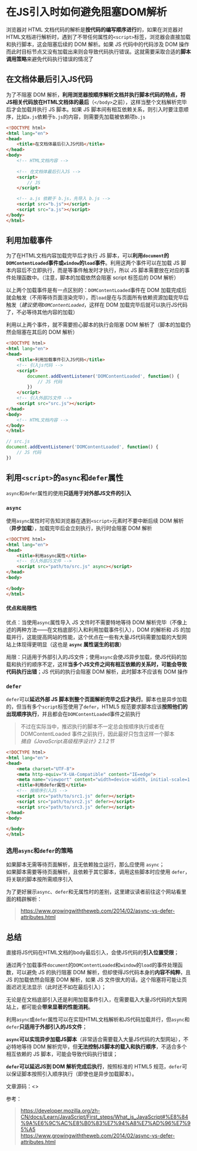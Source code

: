 # 在JS引入时如何避免阻塞DOM解析

浏览器对 HTML 文档代码的解析是**按代码的编写顺序进行**的，如果在浏览器对HTML文档进行解析时，遇到了不带任何属性的`<script>`标签，浏览器会直接加载和执行脚本，这会阻塞后续的 DOM 解析。如果 JS 代码中的代码涉及 DOM 操作而此时目标节点又没有加载出来则会导致代码执行错误。这就需要采取合适的**脚本调用策略**来避免代码执行错误的情况了

## 在文档体最后引入JS代码

为了不阻塞 DOM 解析，**利用浏览器按顺序解析文档并执行脚本代码的特点，将JS相关代码放在HTML文档体的最后**（`</body>`之前），这样当整个文档解析完毕后才会加载并执行 JS 脚本。如果 JS 脚本间有相互依赖关系，则引入时要注意顺序，比如`a.js`依赖于`b.js`的内容，则需要先加载被依赖项`b.js`

```html
<!DOCTYPE html>
<html lang="en">
<head>
    <title>在文档体最后引入JS代码</title>
</head>
<body>
    <!-- HTML文档内容 -->
    
    <!-- 在文档体最后引入JS -->
    <script>
        // JS
    </script>

    <!-- a.js 依赖于 b.js，先导入 b.js -->
    <script src="b.js"></script>
    <script src="a.js"></script>
</body>
</html>
```

## 利用加载事件

为了在HTML文档内容加载完毕后才执行 JS 脚本，可以**利用`document`的`DOMContentLoaded`事件或`window`的`load`事件**。利用这两个事件可以在加载 JS 脚本内容后不立即执行，而是等事件触发时才执行，所以 JS 脚本需要放在对应的事件处理函数中。（注意，脚本的加载依然会阻塞 script 标签后的 DOM 解析）

以上两个加载事件是有一点区别的：`DOMContentLoaded`事件在 DOM 加载完成后就会触发（不用等待页面渲染完毕），而`load`是在与页面所有依赖资源加载完毕后触发（*建议使用`DOMContentLoaded`*，这样在 DOM 加载完毕后就可以执行JS代码了，不必等待其他内容的加载）

利用以上两个事件，就不需要担心脚本的执行会阻塞 DOM 解析了（脚本的加载仍然会阻塞在其后的 DOM 解析）

```html
<!DOCTYPE html>
<html lang="en">
<head>
    <title>利用加载事件引入JS代码</title>
    <!-- 引入js代码 -->
    <script>
        document.addEventListener('DOMContentLoaded', function() {
            // JS 代码
        })
    </script>
    <!-- 引入外部JS文件 -->
    <script src="src.js"></script>
</head>
<body>
    <!-- HTML文档内容 -->
</body>
</html>
```

```js
// src.js
document.addEventListener('DOMContentLoaded', function() {
    // JS 代码
})
```

## 利用`<script>`的`async`和`defer`属性

`async`和`defer`属性的使用**只适用于对外部JS文件的引入**

### `async`

使用`async`属性时可告知浏览器在遇到`<script>`元素时不要中断后续 DOM 解析（**异步加载**），加载完毕后会立刻执行，执行时会阻塞 DOM 解析

```html
<!DOCTYPE html>
<html lang="en">
<head>
    <title>利用async属性</title>
    <!-- 引入外部JS文件 -->
    <script src="path/to/src.js" async></script>
</head>
<body>
    
</body>
</html>
```

#### 优点和局限性

优点：当使用`async`属性导入 JS 文件时不需要特地等待 DOM 解析完毕（不像上述的两种方法——在文档底部引入和利用加载事件引入），DOM 的解析和 JS 的加载并行，这能提高网站的性能，这个优点在一些有大量JS代码需要加载的大型网站上体现得更明显（这也是 **`async` 属性诞生的初衷**）

局限：只适用于外部引入的JS文件；使用`async`会使JS异步加载，使JS代码的加载和执行的顺序不定，这样**当多个JS文件之间有相互依赖的关系时，可能会导致代码执行出错**；JS 代码的执行会阻塞 DOM 解析，此时脚本不应该有 DOM 操作

### `defer`

`defer`可以**延迟外部 JS 脚本到整个页面解析完毕之后才执行**。脚本也是异步加载的，但当有多个`script`标签使用了`defer`，HTML5 规范要求脚本应该**按照他们的出现顺序执行**，并且都会在`DOMContentLoaded`事件之前执行

> 不过在实际当中，推迟执行的脚本不一定总会按顺序执行或者在 DOMContentLoaded 事件之前执行，因此最好只包含这样一个脚本\
> *摘自《JavaScript高级程序设计》2.1.2节*

```html
<!DOCTYPE html>
<html lang="en">
<head>
    <meta charset="UTF-8">
    <meta http-equiv="X-UA-Compatible" content="IE=edge">
    <meta name="viewport" content="width=device-width, initial-scale=1.0">
    <title>利用defer属性</title>
    <!-- 按顺序引入JS -->
    <script src="path/to/src1.js" defer></script>
    <script src="path/to/src2.js" defer></script>
    <script src="path/to/src3.js" defer></script>
</head>
<body>
    
</body>
</html>
```

### 选用`async`和`defer`的策略

如果脚本无需等待页面解析，且无依赖独立运行，那么应使用 `async`；\
如果脚本需要等待页面解析，且依赖于其它脚本，调用这些脚本时应使用 `defer`，将关联的脚本按所需顺序引入

为了更好展示`async`、`defer`和无属性时的差别，这里建议读者前往这个网站看里面的精辟解析：

><https://www.growingwiththeweb.com/2014/02/async-vs-defer-attributes.html>

## 总结

直接将JS代码在HTML文档的body最后引入，会使JS代码的**引入位置受限**；

通过两个加载事件`document`的`DOMContentLoaded`和`window`的`load`的事件处理函数，可以避免 JS 的执行阻塞 DOM 解析，但却使得JS代码本身的**内容不纯粹**，且 JS 的加载依然会阻塞 DOM 解析，如果 JS 文件很大的话，这个阻塞将可能让页面迟迟无法显示（此时还不如在最后引入）；

无论是在文档底部引入还是利用加载事件引入，在需要载入大量JS代码的大型网站上，都可能会**带来显著的性能消耗**。

利用`async`或`defer`属性可以在实现HTML文档解析和JS代码加载并行，但`async`和`defer`**只适用于外部引入的JS文件**；

**`async`可以实现异步加载JS脚本**（非常适合需要载入大量JS代码的大型网站），不必特地等待 DOM 解析完毕，但**无法控制JS脚本的载入和执行顺序**，不适合多个相互依赖的 JS 脚本，可能会导致代码执行错误；

**`defer`可以延迟JS到 DOM 解析完成后执行**，按照标准的 HTML5 规范，`defer`可以保证脚本按照引入顺序执行（即使也是异步加载脚本）。

文章源码：<>

参考：
><https://developer.mozilla.org/zh-CN/docs/Learn/JavaScript/First_steps/What_is_JavaScript#%E8%84%9A%E6%9C%AC%E8%B0%83%E7%94%A8%E7%AD%96%E7%95%A5>\
><https://www.growingwiththeweb.com/2014/02/async-vs-defer-attributes.html>
